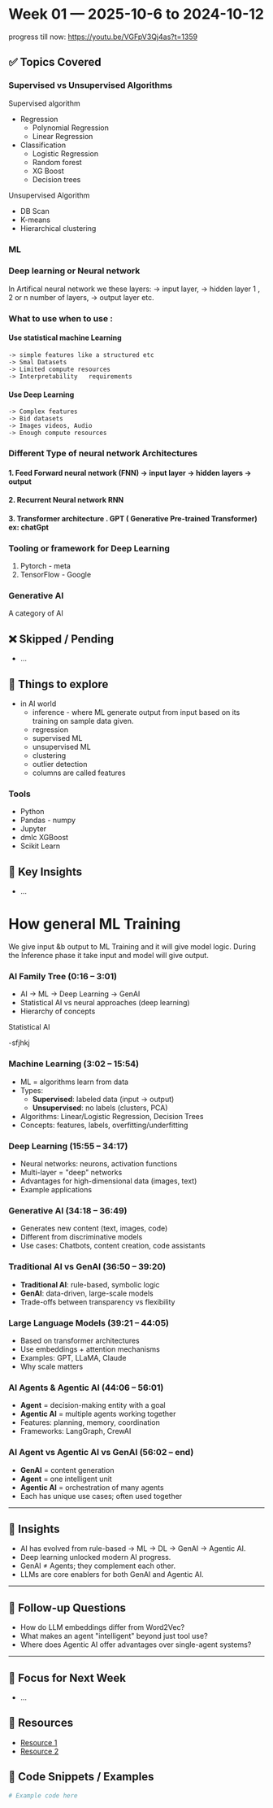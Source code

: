 # Week 01 — 2025-10-6 to 2024-10-12
progress till now: https://youtu.be/VGFpV3Qj4as?t=1359

## ✅ Topics Covered
### Supervised vs Unsupervised Algorithms
Supervised algorithm
- Regression
    - Polynomial Regression
    - Linear Regression
- Classification
    - Logistic Regression
    - Random forest
    - XG Boost
    - Decision trees

Unsupervised Algorithm
- DB Scan
- K-means
- Hierarchical clustering

### ML
###  Deep learning or Neural network
In Artifical neural network we these layers:
    -> input layer, 
    -> hidden layer 1 , 2 or n number of layers, 
    -> output layer etc.

### What to use when to use :
#### Use statistical machine Learning
    -> simple features like a structured etc
    -> Smal Datasets
    -> Limited compute resources
    -> Interpretability   requirements
#### Use Deep Learning
    -> Complex features
    -> Bid datasets
    -> Images videos, Audio
    -> Enough compute resources

### Different Type of neural network Architectures
#### 1. Feed Forward neural network (FNN) -> input layer -> hidden layers -> output
#### 2. Recurrent Neural network RNN
#### 3. Transformer architecture . GPT ( Generative  Pre-trained Transformer) ex: chatGpt

### Tooling or framework for Deep Learning
1. Pytorch - meta
2. TensorFlow - Google

### Generative AI
A category of AI 


## ❌ Skipped / Pending
- ...

## 
## 🔭 Things to explore
- in AI world 
    - inference - where ML generate output from input based on its training on sample data given. 
    - regression 
    - supervised ML  
    - unsupervised ML 
    - clustering 
    - outlier detection 
    - columns are called features







### Tools
- Python
- Pandas - numpy
- Jupyter
- dmlc XGBoost
- Scikit Learn


## 🔑 Key Insights
- ...
# How general ML Training
We give input &b output to ML Training and it will give model logic. During the Inference phase it take input and model will give output.

### AI Family Tree (0:16 – 3:01)
- AI → ML → Deep Learning → GenAI  
- Statistical AI vs neural approaches (deep learning)
- Hierarchy of concepts

Statistical AI

-sfjhkj 


### Machine Learning (3:02 – 15:54)
- ML = algorithms learn from data  
- Types:  
  - **Supervised**: labeled data (input → output)  
  - **Unsupervised**: no labels (clusters, PCA)  
- Algorithms: Linear/Logistic Regression, Decision Trees  
- Concepts: features, labels, overfitting/underfitting

### Deep Learning (15:55 – 34:17)
- Neural networks: neurons, activation functions  
- Multi-layer = "deep" networks  
- Advantages for high-dimensional data (images, text)  
- Example applications

### Generative AI (34:18 – 36:49)
- Generates new content (text, images, code)  
- Different from discriminative models  
- Use cases: Chatbots, content creation, code assistants

### Traditional AI vs GenAI (36:50 – 39:20)
- **Traditional AI**: rule-based, symbolic logic  
- **GenAI**: data-driven, large-scale models  
- Trade-offs between transparency vs flexibility

### Large Language Models (39:21 – 44:05)
- Based on transformer architectures  
- Use embeddings + attention mechanisms  
- Examples: GPT, LLaMA, Claude  
- Why scale matters

### AI Agents & Agentic AI (44:06 – 56:01)
- **Agent** = decision-making entity with a goal  
- **Agentic AI** = multiple agents working together  
- Features: planning, memory, coordination  
- Frameworks: LangGraph, CrewAI

### AI Agent vs Agentic AI vs GenAI (56:02 – end)
- **GenAI** = content generation  
- **Agent** = one intelligent unit  
- **Agentic AI** = orchestration of many agents  
- Each has unique use cases; often used together

---

## 🔑 Insights
- AI has evolved from rule-based → ML → DL → GenAI → Agentic AI.  
- Deep learning unlocked modern AI progress.  
- GenAI ≠ Agents; they complement each other.  
- LLMs are core enablers for both GenAI and Agentic AI.  

---

## 🎯 Follow-up Questions
- How do LLM embeddings differ from Word2Vec?  
- What makes an agent "intelligent" beyond just tool use?  
- Where does Agentic AI offer advantages over single-agent systems?  

---

## 🎯 Focus for Next Week
- ...

## 📂 Resources
- [Resource 1](link)
- [Resource 2](link)

## 📝 Code Snippets / Examples
```python
# Example code here
```

